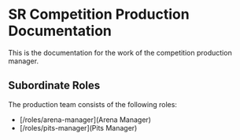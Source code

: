 # SR Competition Production Documentation

This is the documentation for the work of the competition production
manager.

## Subordinate Roles

The production team consists of the following roles:

 * [/roles/arena-manager](Arena Manager)
 * [/roles/pits-manager](Pits Manager)
